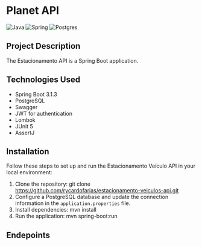 # Planet API

![Java](https://img.shields.io/badge/java-%23ED8B00.svg?style=for-the-badge&logo=openjdk&logoColor=white)
![Spring](https://img.shields.io/badge/spring-%236DB33F.svg?style=for-the-badge&logo=spring&logoColor=white)
![Postgres](https://img.shields.io/badge/postgres-%23316192.svg?style=for-the-badge&logo=postgresql&logoColor=white) 

## Project Description

The Estacionamento API is a Spring Boot application.

## Technologies Used


- Spring Boot 3.1.3
- PostgreSQL
- Swagger
- JWT for authentication
- Lombok
- JUnit 5
- AssertJ

## Installation

Follow these steps to set up and run the Estacionamento Veículo API in your local environment:

1. Clone the repository: git clone https://github.com/rycardofarias/estacionamento-veiculos-api.git
2. Configure a PostgreSQL database and update the connection information in the `application.properties` file.
3. Install dependencies: mvn install
4. Run the application: mvn spring-boot:run

## Endepoints


